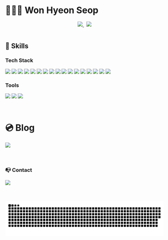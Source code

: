 # 🧑🏻‍💻 Won Hyeon Seop
<div align="center">



<!-- 프로필 정보 그리드 정렬 -->
<div align="center">

<!-- 첫 줄: Top Langs + Solved.ac -->
<span>
  <a href="https://github.com/jogilsang/jogilsang">
    <img height="150" src="https://github-readme-stats.vercel.app/api/top-langs/?username=Halo-329&langs_count=10&layout=compact&theme=dark" />
  </a>
  &nbsp;
  <a href="https://solved.ac/nan7789">
  <img height="150" src="https://mazassumnida.wtf/api/v2/generate_badge?boj=nan7789" />
  </a>

</span>

<!-- 둘째 줄: Trophy -->
<br>
<!--<a href="https://github.com/ryo-ma/github-profile-trophy">
  <img width="700" src="https://github-profile-trophy.vercel.app/?username=halo-329&theme=onedark&row=1&column=7" />
</a>-->



</div>

</div>
<br>

## 💪 Skills

### Tech Stack
<p>
  <img src="https://img.shields.io/badge/Java-007396.svg?&style=for-the-badge&logo=openjdk&logoColor=white"/>
  <img src="https://img.shields.io/badge/Spring%20Boot-6DB33F.svg?&style=for-the-badge&logo=springboot&logoColor=white"/>
  <img src="https://img.shields.io/badge/Lombok-EA3324.svg?&style=for-the-badge&logo=lombok&logoColor=white"/>
  <img src="https://img.shields.io/badge/Thymeleaf-005F0F.svg?&style=for-the-badge&logo=thymeleaf&logoColor=white"/>
  <img src="https://img.shields.io/badge/MySQL-4479A1.svg?&style=for-the-badge&logo=mysql&logoColor=white"/>
  <img src="https://img.shields.io/badge/Hibernate-59666C.svg?&style=for-the-badge&logo=hibernate&logoColor=white"/>
<img src="https://img.shields.io/badge/AJAX-0054A6.svg?&style=for-the-badge&logo=ajax&logoColor=white"/>
<img src="https://img.shields.io/badge/W&B-FFBE00.svg?&style=for-the-badge&logo=weightsandbiases&logoColor=black"/>
  <img src="https://img.shields.io/badge/Node.js-339933.svg?&style=for-the-badge&logo=nodedotjs&logoColor=white"/>
  <img src="https://img.shields.io/badge/Express-000000.svg?&style=for-the-badge&logo=express&logoColor=white"/>
  <img src="https://img.shields.io/badge/C++-00599C.svg?&style=for-the-badge&logo=c%2B%2B&logoColor=white"/>
  <img src="https://img.shields.io/badge/Python-3776AB.svg?&style=for-the-badge&logo=python&logoColor=white"/>
  <img src="https://img.shields.io/badge/JavaScript-F7DF1E.svg?&style=for-the-badge&logo=javascript&logoColor=white"/>
  <img src="https://img.shields.io/badge/HTML5-E34F26.svg?&style=for-the-badge&logo=html5&logoColor=white"/>
  <img src="https://img.shields.io/badge/CSS3-1572B6.svg?&style=for-the-badge&logo=css3&logoColor=white"/>
  <img src="https://img.shields.io/badge/AWS-232F3E.svg?&style=for-the-badge&logo=amazonaws&logoColor=white"/>
  <img src="https://img.shields.io/badge/PyTorch-EE4C2C.svg?&style=for-the-badge&logo=pytorch&logoColor=white"/>

</p>

### Tools
<p>
  <img src="https://img.shields.io/badge/Git-F05032.svg?&style=for-the-badge&logo=git&logoColor=white"/>
  <img src="https://img.shields.io/badge/IntelliJ%20IDEA-000000.svg?&style=for-the-badge&logo=intellijidea&logoColor=white"/>
   <img src="https://img.shields.io/badge/Visual%20Studio%20Code-007ACC.svg?&style=for-the-badge&logo=visualstudiocode&logoColor=white"/>
  


</p>

<br>

# 💿 Blog
<a href="https://velog.io/@halo_3735/posts">
  <img src="https://img.shields.io/badge/Velog-20C997.svg?&style=for-the-badge&logo=Velog&logoColor=white"/>
</a>

<br>
<br>
<br>

### 📭 Contact

<a href="mailto:kanmar90@gmail.com">
  <img src="https://img.shields.io/badge/kanmar90@gmail.com-D14836?style=for-the-badge&logo=gmail&logoColor=white"/>
</a>







<!-- 셋째 줄: Snake -->
<br/><br/>
<img src="https://github.com/NullisnotFalse/NullisnotFalse/blob/output/github-contribution-grid-snake-dark.svg" />
